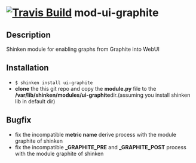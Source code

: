 <a href='https://travis-ci.org/shinken-monitoring/mod-ui-graphite'><img src='https://api.travis-ci.org/shinken-monitoring/mod-ui-graphite.svg?branch=master' alt='Travis Build'></a>
mod-ui-graphite
===============

Description
-----------
Shinken module for enabling graphs from Graphite into WebUI

Installation
------------
* `$ shinken install ui-graphite`
* **clone** the this git repo and copy the **module.py** file to the **/var/lib/shinken/modules/ui-graphite**dir.(assuming you install shinken lib in default dir)

Bugfix
------------
* fix the incompatible **metric name** derive process with the module graphite of shinken
* fix the incompatible **_GRAPHITE_PRE** and **_GRAPHITE_POST** process with the module graphite of shinken
